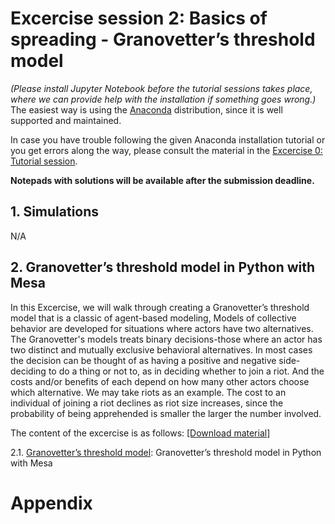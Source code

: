 # **Excercise session 2: Basics of spreading - Granovetter’s threshold model**

*(Please install Jupyter Notebook before the tutorial sessions takes place, where we can provide help with the installation if something goes wrong.)* The easiest way is using the [Anaconda](https://jupyter-notebook-beginner-guide.readthedocs.io/en/latest/install.html) distribution, since it is well supported and maintained.

In case you have trouble following the given Anaconda installation tutorial or you get errors along the way, please consult the material in the [Excercise 0: Tutorial session](https://github.com/dgarcia-eu/ComputationalModellingSocialSystems/blob/main/Exercise_00_Tut/Exercise_Tutorial.md).

**Notepads with solutions will be available after the submission deadline.**

## 1. Simulations

N/A

## 2. Granovetter’s threshold model in Python with Mesa

In this Excercise, we will walk through creating a Granovetter’s threshold model that is a classic of agent-based modeling, Models of collective behavior are developed for situations where actors have two alternatives. The Granovetter's models treats binary decisions-those where an actor has two distinct and mutually exclusive behavioral alternatives. In most cases the decision can be thought of as having a positive and negative side- deciding to do a thing or not to, as in deciding whether to join a riot. And the costs and/or benefits of each depend on how many other actors choose which alternative. We may take riots as an example. The cost to an individual of joining a riot declines as riot size increases, since the probability of being apprehended is smaller the larger the number involved.

The content of the excercise is as follows: [[Download material]](https://minhaskamal.github.io/DownGit/#/home?url=https://github.com/dgarcia-eu/ComputationalModellingSocialSystems/tree/main/Exercise_02_Granovetter)

2.1. [Granovetter’s threshold model](https://github.com/dgarcia-eu/ComputationalModellingSocialSystems/blob/main/Exercise_02_Granovetter/granovetter-example-handout.ipynb): Granovetter’s threshold model in Python with Mesa

# Appendix
